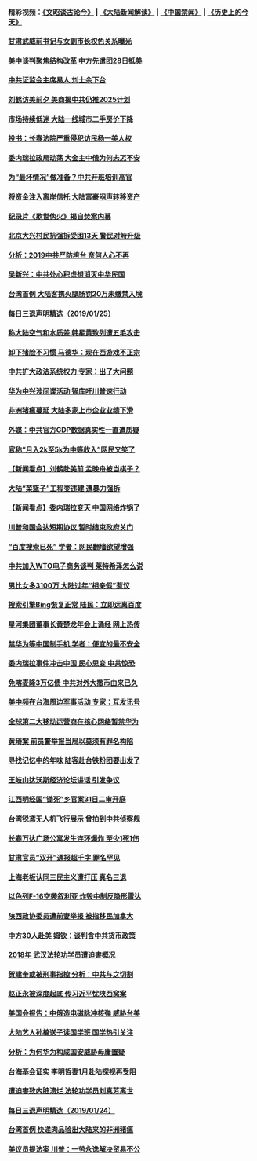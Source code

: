 #### 精彩视频：[《文昭谈古论今》](https://github.com/gfw-breaker/wenzhao/blob/master/README.md?t=01261230) | [《大陆新闻解读》](https://github.com/gfw-breaker/ntdtv-comedy/blob/master/README.md?t=01261230) | [《中国禁闻》](https://github.com/gfw-breaker/ntdtv-news/blob/master/README.md?t=01261230) | [《历史上的今天》](https://github.com/gfw-breaker/today-in-history/blob/master/README.md?t=01261230) 


#### [甘肃武威前书记与女副市长权色关系曝光](../pages/nsc413/n11003833.md?t=01261230) 

#### [美中谈判聚焦结构改革 中方先遣团28日抵美](../pages/nsc413/n11003280.md?t=01261230) 

#### [中共证监会主席易人 刘士余下台](../pages/nsc413/n11003728.md?t=01261230) 

#### [刘鹤访美前夕 美商揭中共仍推2025计划](../pages/nsc413/n11003676.md?t=01261230) 

#### [市场持续低迷 大陆一线城市二手房价下降](../pages/nsc413/n11003324.md?t=01261230) 

#### [投书：长春法院严重侵犯访民杨一美人权](../pages/nsc413/n11003423.md?t=01261230) 

#### [委内瑞拉政局动荡 大金主中俄为何忐忑不安](../pages/nsc413/n11002551.md?t=01261230) 

#### [为“最坏情况”做准备？中共开班培训高官](../pages/nsc413/n11003319.md?t=01261230) 

#### [将资金注入离岸信托 大陆富豪闷声转移资产](../pages/nsc413/n11003041.md?t=01261230) 

#### [纪录片《欺世伪火》揭自焚案内幕](../pages/nsc413/n11002664.md?t=01261230) 

#### [北京大兴村民抗强拆受困13天 警民对峙升级](../pages/nsc413/n11002890.md?t=01261230) 

#### [分析：2019中共严防垮台 奈何人心不再](../pages/nsc413/n10995206.md?t=01261230) 

#### [吴新兴：中共处心积虑想消灭中华民国](../pages/nsc413/n11003257.md?t=01261230) 

#### [台湾首例 大陆客携火腿肠罚20万未缴禁入境](../pages/nsc413/n11003188.md?t=01261230) 

#### [每日三退声明精选（2019/01/25）](../pages/nsc413/n11003242.md?t=01261230) 

#### [称大陆空气和水质差 韩星黄致列遭五毛攻击](../pages/nsc413/n11002240.md?t=01261230) 

#### [卸下猪脸不习惯 马德华：现在西游戏不正宗](../pages/nsc413/n11002467.md?t=01261230) 

#### [中共扩大政法系统权力 专家：出了大问题](../pages/nsc413/n11002894.md?t=01261230) 

#### [华为中兴涉间谍活动 智库吁川普速行动](../pages/nsc413/n11002224.md?t=01261230) 

#### [非洲猪瘟蔓延 大陆多家上市企业业绩下滑](../pages/nsc413/n10999993.md?t=01261230) 

#### [外媒：中共官方GDP数据真实性一直遭质疑](../pages/nsc413/n11002693.md?t=01261230) 

#### [官称“月入2k至5k为中等收入”网民又笑了](../pages/nsc413/n11002665.md?t=01261230) 

#### [【新闻看点】刘鹤赴美前 孟晚舟被当棋子？](../pages/nsc413/n11002303.md?t=01261230) 

#### [大陆“菜篮子”工程变违建 遭暴力强拆](../pages/nsc413/n11002594.md?t=01261230) 

#### [【新闻看点】委内瑞拉变天 中国网络炸锅了](../pages/nsc413/n11002302.md?t=01261230) 

#### [川普和国会达短期协议 暂时结束政府关门](../pages/nsc413/n11002604.md?t=01261230) 

#### [“百度搜索已死” 学者：网民翻墙欲望增强](../pages/nsc413/n11002524.md?t=01261230) 

#### [中共加入WTO电子商务谈判 莱特希泽怎么说](../pages/nsc413/n11002384.md?t=01261230) 

#### [男比女多3100万 大陆过年“相亲假”惹议](../pages/nsc413/n11002115.md?t=01261230) 

#### [搜索引擎Bing恢复正常 陆民：立即远离百度](../pages/nsc413/n11002305.md?t=01261230) 

#### [星河集团董事长黄楚龙年会上诵经 网上热传](../pages/nsc413/n11002253.md?t=01261230) 

#### [禁华为等中国制手机 学者：便宜的最不安全](../pages/nsc413/n11000760.md?t=01261230) 

#### [委内瑞拉事件冲击中国 民心思变 中共惊恐](../pages/nsc413/n11002075.md?t=01261230) 


#### [免喀麦隆3万亿债 中共对外大撒币由来已久](../pages/nsc413/n10999233.md?t=01261230) 

#### [美中频在台海周边军事活动 专家：互发讯号](../pages/nsc413/n11001737.md?t=01261230) 

#### [全球第二大移动运营商在核心网络暂禁华为](../pages/nsc413/n11001905.md?t=01261230) 

#### [黄琦案 前员警举报当局以莫须有罪名构陷](../pages/nsc413/n11002018.md?t=01261230) 

#### [寻找记忆中的年味 陆客赴台铁粉团要出发了](../pages/nsc413/n11001980.md?t=01261230) 

#### [王岐山达沃斯经济论坛讲话 引发争议](../pages/nsc413/n11001744.md?t=01261230) 

#### [江西明经国“锄死”乡官案31日二审开庭](../pages/nsc413/n11001610.md?t=01261230) 

#### [台湾锐鸢无人机飞行展示 曾拍到中共侦察舰](../pages/nsc413/n11001703.md?t=01261230) 

#### [长春万达广场公寓发生连环爆炸 至少1死1伤](../pages/nsc413/n11001458.md?t=01261230) 

#### [甘肃官员“双开”通报超千字 罪名罕见](../pages/nsc413/n11001559.md?t=01261230) 

#### [上海老板认同三民主义遭打压 真名三退](../pages/nsc413/n11001164.md?t=01261230) 

#### [以色列F-16空袭叙利亚 炸毁中制反隐形雷达](../pages/nsc413/n11001407.md?t=01261230) 

#### [陕西政协委员遭前妻举报 被指移民加拿大](../pages/nsc413/n11001212.md?t=01261230) 

#### [中方30人赴美 姆钦：谈判含中共货币政策](../pages/nsc413/n11000480.md?t=01261230) 

#### [2018年 武汉法轮功学员遭迫害概况](../pages/nsc413/n10994578.md?t=01261230) 

#### [贺建奎或被刑事指控 分析：中共与之切割](../pages/nsc413/n11000984.md?t=01261230) 

#### [赵正永被深度起底 传习近平忧陕西窝案](../pages/nsc413/n11000519.md?t=01261230) 

#### [美国会报告：中俄造电磁脉冲核弹 威胁台美](../pages/nsc413/n11001011.md?t=01261230) 

#### [大陆艺人孙楠送子读国学班 国学热引关注](../pages/nsc413/n11000667.md?t=01261230) 

#### [分析：为何华为构成国安威胁毋庸置疑](../pages/nsc413/n10999862.md?t=01261230) 

#### [台海基会证实 李明哲妻1月赴陆探视再受阻](../pages/nsc413/n11000515.md?t=01261230) 

#### [遭迫害致内脏溃烂 法轮功学员刘真芳离世](../pages/nsc413/n10999168.md?t=01261230) 

#### [每日三退声明精选（2019/01/24）](../pages/nsc413/n11000663.md?t=01261230) 

#### [台湾首例 快递肉品验出大陆来的非洲猪瘟](../pages/nsc413/n11000397.md?t=01261230) 

#### [美议员提法案 川普：一劳永逸解决贸易不公](../pages/nsc413/n11000269.md?t=01261230) 

